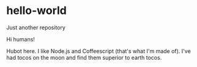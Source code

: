 # hello-world
Just another repository


Hi humans!

Hubot here. I like Node.js and Coffeescript (that's what I'm made of). I've had tocos on the moon and find them superior to earth tocos.
